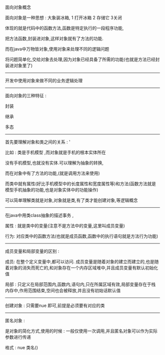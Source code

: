 面向对象概念

面向对象是一种思想 : 大象装冰箱, 1 打开冰箱 2 存储它 3关闭

体现的就是代码中的函数方法,函数是特定执行的一段程序功能,

把方法函数,封装进对象,这样对象就有了方法的功能.

而在java中万物皆对象,使用对象来处理不同的逻辑问题

将问题简单化,交给对象去处理,因为对象已经具备了所需的功能(也就是方法已经封装进对象里了)

---

开发中使用对象来做不同的业务逻辑处理

---

面向对象的三种特征 :

封装

继承

多态

----

首先要理解对象和类之间的关系 : '

比如 : 类是手机模型 ,而对象就是手机的根本实体所在

没有手机模型,也就没有实体.可以理解为抽象的转换,

而在对象中有了方法的功能,(就是调用方法来使用)

而类中就有属性(好比手机模型中的长度属性和宽度属性等)和方法(函数方法就是模型手机抽象的功能,也是对象实体中的功能操作)

 可以简单理解类就是对象,对象就是类,有了类才能创建对象,等逻辑概念

---

在java中用类class抽象的描述事务 ,

属性 : 就是类中的变量(注意不是方法中的变量,这里叫成员变量)

行为: 对应类中的函数方法(也就是成员函数,函数中的执行语句就是方法行为功能)

---

成员变量和局部变量的区别 :

成员: 在整个定义变量中,都可以访问.  成员变量是随着对象的建立而建立的,也是随着对象的消失而死亡的,和对象存在一个内存区域堆中,并且成员变量有默认初始化值

局部 : 只定义在局部范围内,函数内,语句内,只在所属区域有效,局部变量存在于栈内存中,作用范围结束,空间也会被释放,并且没有初始话默认值

---

创建对象  : 只需要nue 即可,前提是必须要有对应的类

----

匿名对象  : 

是对象的简化方式,使用的时候 : 一般仅使用一次调用,并且匿名对象可以作为实际参数进行传递

格式  : nue 类名()



